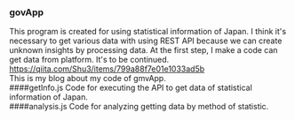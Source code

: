 ### govApp
This program is created for using statistical information of Japan.
I think it's necessary to get various data with using REST API because we can create unknown insights by processing data.
At the first step, I make a code can get data from platform.
It's to be continued.
<br>
https://qiita.com/Shu3/items/799a88f7e01e1033ad5b
<br>
This is my blog about my code of gmvApp.
<br>
####getInfo.js
Code for executing the API to get data of statistical information of Japan.
<br>
####analysis.js
Code for analyzing getting data by method of statistic.
